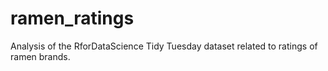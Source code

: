 # ramen_ratings
Analysis of the RforDataScience Tidy Tuesday dataset related to ratings of ramen brands. 

